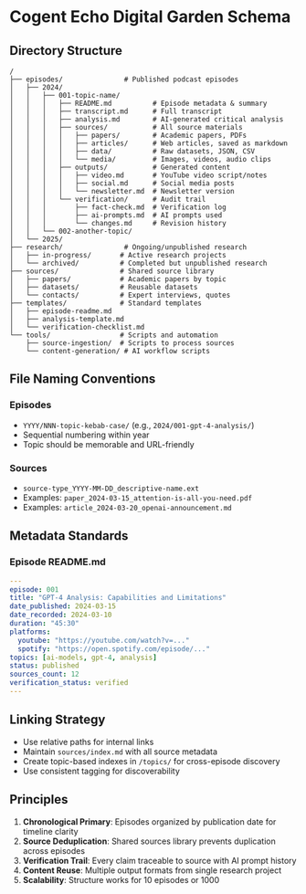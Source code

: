 # Cogent Echo Digital Garden Schema

## Directory Structure

```
/
├── episodes/               # Published podcast episodes
│   ├── 2024/
│   │   ├── 001-topic-name/
│   │   │   ├── README.md          # Episode metadata & summary
│   │   │   ├── transcript.md      # Full transcript
│   │   │   ├── analysis.md        # AI-generated critical analysis
│   │   │   ├── sources/           # All source materials
│   │   │   │   ├── papers/        # Academic papers, PDFs
│   │   │   │   ├── articles/      # Web articles, saved as markdown
│   │   │   │   ├── data/          # Raw datasets, JSON, CSV
│   │   │   │   └── media/         # Images, videos, audio clips
│   │   │   ├── outputs/           # Generated content
│   │   │   │   ├── video.md       # YouTube video script/notes
│   │   │   │   ├── social.md      # Social media posts
│   │   │   │   └── newsletter.md  # Newsletter version
│   │   │   └── verification/      # Audit trail
│   │   │       ├── fact-check.md  # Verification log
│   │   │       ├── ai-prompts.md  # AI prompts used
│   │   │       └── changes.md     # Revision history
│   │   └── 002-another-topic/
│   └── 2025/
├── research/               # Ongoing/unpublished research
│   ├── in-progress/       # Active research projects
│   └── archived/          # Completed but unpublished research
├── sources/               # Shared source library
│   ├── papers/            # Academic papers by topic
│   ├── datasets/          # Reusable datasets
│   └── contacts/          # Expert interviews, quotes
├── templates/             # Standard templates
│   ├── episode-readme.md
│   ├── analysis-template.md
│   └── verification-checklist.md
└── tools/                 # Scripts and automation
    ├── source-ingestion/  # Scripts to process sources
    └── content-generation/ # AI workflow scripts
```

## File Naming Conventions

### Episodes
- `YYYY/NNN-topic-kebab-case/` (e.g., `2024/001-gpt-4-analysis/`)
- Sequential numbering within year
- Topic should be memorable and URL-friendly

### Sources
- `source-type_YYYY-MM-DD_descriptive-name.ext`
- Examples: `paper_2024-03-15_attention-is-all-you-need.pdf`
- Examples: `article_2024-03-20_openai-announcement.md`

## Metadata Standards

### Episode README.md
```yaml
---
episode: 001
title: "GPT-4 Analysis: Capabilities and Limitations"
date_published: 2024-03-15
date_recorded: 2024-03-10
duration: "45:30"
platforms:
  youtube: "https://youtube.com/watch?v=..."
  spotify: "https://open.spotify.com/episode/..."
topics: [ai-models, gpt-4, analysis]
status: published
sources_count: 12
verification_status: verified
---
```

## Linking Strategy

- Use relative paths for internal links
- Maintain `sources/index.md` with all source metadata
- Create topic-based indexes in `/topics/` for cross-episode discovery
- Use consistent tagging for discoverability

## Principles

1. **Chronological Primary**: Episodes organized by publication date for timeline clarity
2. **Source Deduplication**: Shared sources library prevents duplication across episodes
3. **Verification Trail**: Every claim traceable to source with AI prompt history
4. **Content Reuse**: Multiple output formats from single research project
5. **Scalability**: Structure works for 10 episodes or 1000